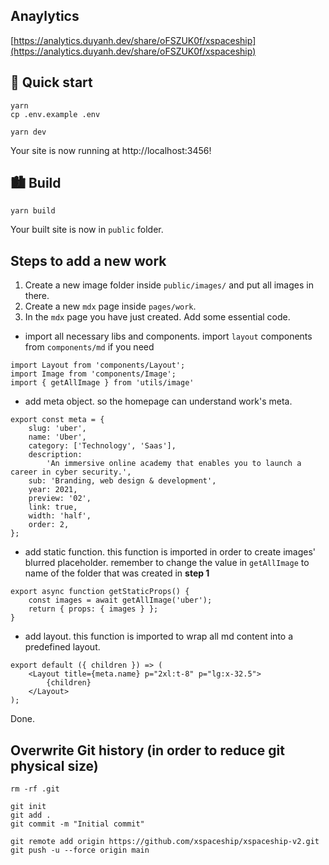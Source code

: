 ## Anaylytics

[https://analytics.duyanh.dev/share/oFSZUK0f/xspaceship](https://analytics.duyanh.dev/share/oFSZUK0f/xspaceship)

## 🚀 Quick start

```shell
yarn
cp .env.example .env
```

```shell
yarn dev
```

Your site is now running at http://localhost:3456!

## 🏙 Build

```shell
yarn build
```

Your built site is now in `public` folder.

## Steps to add a new work

1. Create a new image folder inside `public/images/` and put all images in there.
2. Create a new `mdx` page inside `pages/work`.
3. In the `mdx` page you have just created. Add some essential code.

- import all necessary libs and components. import `layout` components from `components/md` if you need

```
import Layout from 'components/Layout';
import Image from 'components/Image';
import { getAllImage } from 'utils/image'
```

- add meta object. so the homepage can understand work's meta.

```
export const meta = {
	slug: 'uber',
	name: 'Uber',
	category: ['Technology', 'Saas'],
	description:
		'An immersive online academy that enables you to launch a career in cyber security.',
	sub: 'Branding, web design & development',
	year: 2021,
	preview: '02',
	link: true,
	width: 'half',
	order: 2,
};
```

- add static function. this function is imported in order to create images' blurred placeholder. remember to change the
  value in `getAllImage` to name of the folder that was created in **step 1**

```
export async function getStaticProps() {
	const images = await getAllImage('uber');
	return { props: { images } };
}
```

- add layout. this function is imported to wrap all md content into a predefined layout.

```
export default ({ children }) => (
	<Layout title={meta.name} p="2xl:t-8" p="lg:x-32.5">
		{children}
	</Layout>
);
```

Done.

## Overwrite Git history (in order to reduce git physical size)
```
rm -rf .git

git init
git add .
git commit -m "Initial commit"

git remote add origin https://github.com/xspaceship/xspaceship-v2.git
git push -u --force origin main
```